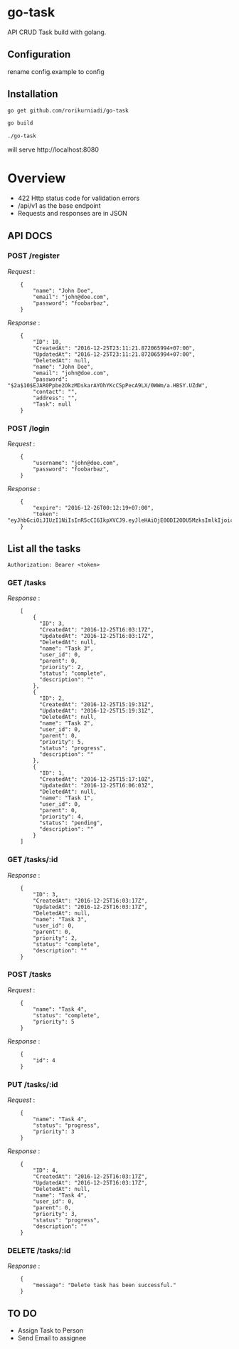 # go-task
API CRUD Task build with golang.

## Configuration
rename config.example to config

## Installation
``` bash
go get github.com/rorikurniadi/go-task

go build

./go-task
```
will serve http://localhost:8080


# Overview
- 422 Http status code for validation errors
- /api/v1 as the base endpoint
- Requests and responses are in JSON

## API DOCS

### POST /register

*Request* :

        {
            "name": "John Doe",
            "email": "john@doe.com",
            "password": "foobarbaz",
        }

*Response* :

        {
            "ID": 10,
            "CreatedAt": "2016-12-25T23:11:21.872065994+07:00",
            "UpdatedAt": "2016-12-25T23:11:21.872065994+07:00",
            "DeletedAt": null,
            "name": "John Doe",
            "email": "john@doe.com",
            "password": "$2a$10$EJAR0Ppbe2OkzMDskarAYOhYKcCSpPecA9LX/0WWm/a.HBSY.UZdW",
            "contact": "",
            "address": "",
            "Task": null
        }

### POST /login

*Request* :

        {
            "username": "john@doe.com",
            "password": "foobarbaz",
        }

*Response* :

        {
            "expire": "2016-12-26T00:12:19+07:00",
            "token": "eyJhbGciOiJIUzI1NiIsInR5cCI6IkpXVCJ9.eyJleHAiOjE0ODI2ODU5MzksImlkIjoicm9yaS5rdXJuaWFkaUB5YWhvby5jb20iLCJvcmlnX2lhdCI6MTQ4MjY4MjMzOX0.OzRTRuCh9BnNmEJEEqjwGzJiQQaUafl7lx0swPvZ0rE"
        }

## List all the tasks
`Authorization: Bearer <token>`

### GET /tasks

*Response* :

        [
            {
              "ID": 3,
              "CreatedAt": "2016-12-25T16:03:17Z",
              "UpdatedAt": "2016-12-25T16:03:17Z",
              "DeletedAt": null,
              "name": "Task 3",
              "user_id": 0,
              "parent": 0,
              "priority": 2,
              "status": "complete",
              "description": ""
            },
            {
              "ID": 2,
              "CreatedAt": "2016-12-25T15:19:31Z",
              "UpdatedAt": "2016-12-25T15:19:31Z",
              "DeletedAt": null,
              "name": "Task 2",
              "user_id": 0,
              "parent": 0,
              "priority": 5,
              "status": "progress",
              "description": ""
            },
            {
              "ID": 1,
              "CreatedAt": "2016-12-25T15:17:10Z",
              "UpdatedAt": "2016-12-25T16:06:03Z",
              "DeletedAt": null,
              "name": "Task 1",
              "user_id": 0,
              "parent": 0,
              "priority": 4,
              "status": "pending",
              "description": ""
            }
        ]

### GET /tasks/:id

*Response* :

        {
            "ID": 3,
            "CreatedAt": "2016-12-25T16:03:17Z",
            "UpdatedAt": "2016-12-25T16:03:17Z",
            "DeletedAt": null,
            "name": "Task 3",
            "user_id": 0,
            "parent": 0,
            "priority": 2,
            "status": "complete",
            "description": ""
        }

### POST /tasks

*Request* :

        {
            "name": "Task 4",
            "status": "complete",
            "priority": 5
        }

*Response* :

        {
            "id": 4
        }

### PUT /tasks/:id

*Request* :

        {
            "name": "Task 4",
            "status": "progress",
            "priority": 3
        }

*Response* :

        {
            "ID": 4,
            "CreatedAt": "2016-12-25T16:03:17Z",
            "UpdatedAt": "2016-12-25T16:03:17Z",
            "DeletedAt": null,
            "name": "Task 4",
            "user_id": 0,
            "parent": 0,
            "priority": 3,
            "status": "progress",
            "description": ""
        }

### DELETE /tasks/:id

*Response* :

        {
            "message": "Delete task has been successful."
        }

## TO DO
- Assign Task to Person
- Send Email to assignee